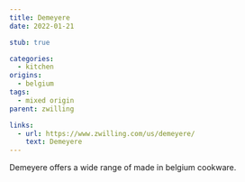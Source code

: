 ```yaml
---
title: Demeyere
date: 2022-01-21

stub: true

categories:
  - kitchen
origins:
  - belgium
tags:
  - mixed origin
parent: zwilling

links:
  - url: https://www.zwilling.com/us/demeyere/
    text: Demeyere
---
```


Demeyere offers a wide range of made in belgium cookware.
